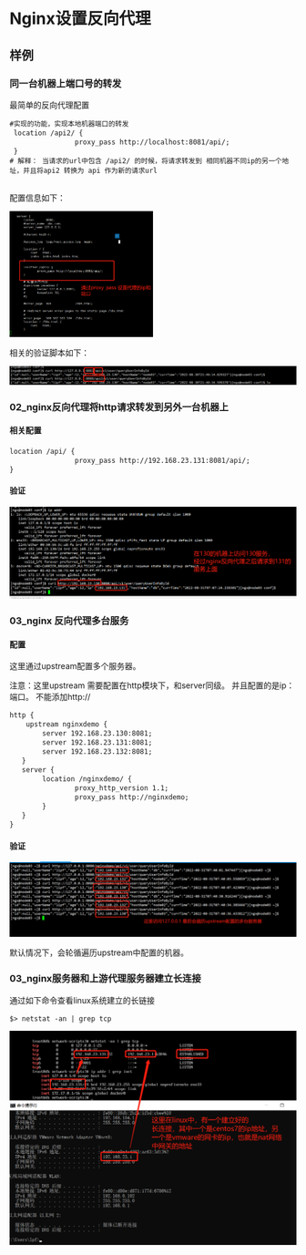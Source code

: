 # Nginx设置反向代理



## 样例

### 同一台机器上端口号的转发

最简单的反向代理配置

```nginx
#实现的功能，实现本地机器端口的转发
 location /api2/ {
                proxy_pass http://localhost:8081/api/;
 }
# 解释： 当请求的url中包含 /api2/ 的时候，将请求转发到 相同机器不同ip的另一个地址，并且将api2 转换为 api 作为新的请求url 


```

配置信息如下：

<img src="./pic/01_通过proxy_pass 设置代理的ip和端口_V20220830.png" width="50%">

相关的验证脚本如下：

<img src="./pic/02_验证简单的请求转发的代码.png">



### 02_nginx反向代理将http请求转发到另外一台机器上

#### 相关配置

```nginx
location /api/ {
                proxy_pass http://192.168.23.131:8081/api/;
}
```

#### 验证

<img src="./pic/03_经过反向代理将请求转发到其他机器上的服务上_v20220831.png">



### 03_nginx 反向代理多台服务

#### 配置

这里通过upstream配置多个服务器。

注意：这里upstream 需要配置在http模块下，和server同级。 并且配置的是ip：端口。 不能添加http:// 

```
http {
	upstream nginxdemo {
        server 192.168.23.130:8081;
        server 192.168.23.131:8081;
        server 192.168.23.132:8081;
   }
   server {
   		location /nginxdemo/ {
                proxy_http_version 1.1;
                proxy_pass http://nginxdemo;
        }
   }
}
```



#### 验证

<img src="./pic/03_验证upstream配置多台服务实现多台服务器之间的代理.png">

默认情况下，会轮循遍历upstream中配置的机器。 



### 03_nginx服务器和上游代理服务器建立长连接

通过如下命令查看linux系统建立的长链接

```
$> netstat -an | grep tcp
```



<img src="./pic/04_使用netstat查看centos系统关于长连接的信息.png" align = "left">